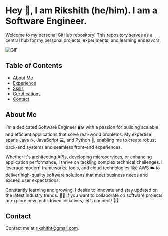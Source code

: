 # Hey 👋, I am Rikshith (he/him). I am a Software Engineer.

Welcome to my personal GitHub repository! This repository serves as a central hub for my personal projects, experiments, and learning endeavors.

![GIF](https://media.giphy.com/media/MC6eSuC3yypCU/giphy.gif)


## Table of Contents
- [About Me](#about-me)
- [Experience](#experience)
- [Skills](#skills)
- [Certifications](#certifications)
- [Contact](#contact)

## About Me

I’m a dedicated Software Engineer 🖥️⚙️ with a passion for building scalable and efficient applications that solve real-world problems. My expertise spans Java ☕, JavaScript 💻, and Python 🐍, enabling me to create robust back-end systems and seamless front-end experiences.

Whether it's architecting APIs, developing microservices, or enhancing application performance, I thrive on tackling complex technical challenges. I leverage modern frameworks, tools, and cloud technologies like AWS ☁️ to deliver high-quality software solutions that meet business needs and exceed user expectations.

Constantly learning and growing, I desire to innovate and stay updated on the latest industry trends. 🚀🔧 If you want to collaborate on software projects or explore new tech-driven initiatives, let’s connect! 📩🤝

## Contact

Contact me at rikshitht@gmail.com. 
